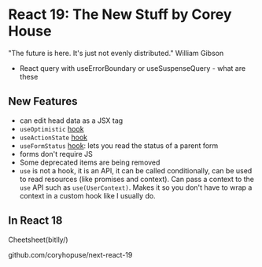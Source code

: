 # React 19: The New Stuff by Corey House

"The future is here. It's just not evenly distributed." William Gibson

- React query with useErrorBoundary or useSuspenseQuery - what are these


## New Features

- can edit head data as a JSX tag
- `useOptimistic` [hook](https://react.dev/reference/react/useOptimistic)
- `useActionState` [hook](https://react.dev/reference/react/useActionState)
- `useFormStatus` [hook](): lets you read the status of a parent form
- forms don't require JS
- Some deprecated items are being removed
- `use` is not a hook, it is an API, it can be called conditionally, can be used to read resources (like promises and context).  Can pass a context to the `use` API such as `use(UserContext)`.  Makes it so you don't have to wrap a context in a custom hook like I usually do.


## In React 18

Cheetsheet(bitlly/)

github.com/coryhopuse/next-react-19